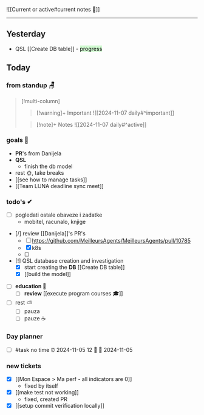 
![[Current or active#current notes 📓]]

---
## Yesterday
- QSL [[Create DB table]] - <mark style="background: #BBFABBA6;">progress</mark>

## Today

### from standup 🪑

> [!multi-column]
>> [!warning]+ Important
>> ![[2024-11-07 daily#^important]]
>
>> [!note]+ Notes
>> ![[2024-11-07 daily#^active]]

### goals 🏴
- **PR**'s from Danijela
- **QSL**
	- finish the db model
- rest 🌞, take breaks
- [[see how to manage tasks]]
- [[Team LUNA deadline sync meet]]

### todo's ✔
- [ ] pogledati ostale obaveze i zadatke
	- mobitel, racunalo, knjige
- [/] review [[Danijela]]'s PR's
	- [ ] https://github.com/MeilleursAgents/MeilleursAgents/pull/10785
	- [x] k8s
	- [ ] 
- [!] QSL database creation and investigation
	- [x] start creating the **DB** [[Create DB table]] 
	- [x] [[build the model]] 
- [ ] **education 🎒**
	- [ ] **review** [[execute program courses 🎓]]
- [ ] rest ⛅ 
	- [ ] pauza 
	- [ ] pauze ☕ 

### Day planner

- [ ] #task no time ⏰ 2024-11-05 12 🔺 📅 2024-11-05

### new tickets
- [x] [[Mon Espace > Ma perf - all indicators are 0]]
	- fixed by itself
- [x] [[make test not working]]
	- fixed, created PR
- [x] [[setup commit verification locally]]
